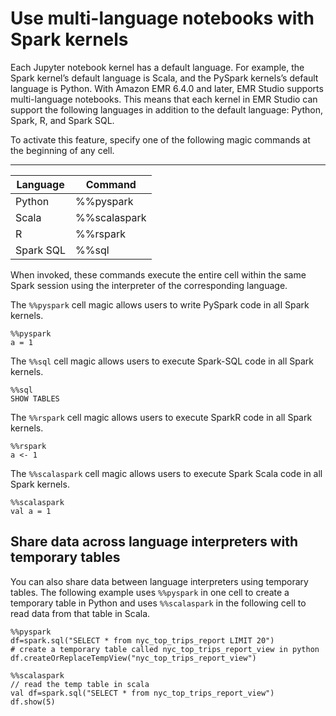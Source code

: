 # Use multi\-language notebooks with Spark kernels<a name="emr-multi-language-kernels"></a>

Each Jupyter notebook kernel has a default language\. For example, the Spark kernel’s default language is Scala, and the PySpark kernels’s default language is Python\. With Amazon EMR 6\.4\.0 and later, EMR Studio supports multi\-language notebooks\. This means that each kernel in EMR Studio can support the following languages in addition to the default language: Python, Spark, R, and Spark SQL\.

To activate this feature, specify one of the following magic commands at the beginning of any cell\.


****  

| Language | Command | 
| --- | --- | 
| Python | %%pyspark | 
| Scala | %%scalaspark | 
| R | %%rspark | 
| Spark SQL | %%sql | 

When invoked, these commands execute the entire cell within the same Spark session using the interpreter of the corresponding language\.

The `%%pyspark` cell magic allows users to write PySpark code in all Spark kernels\.

```
%%pyspark
a = 1
```

The `%%sql` cell magic allows users to execute Spark\-SQL code in all Spark kernels\.

```
%%sql
SHOW TABLES
```

The `%%rspark` cell magic allows users to execute SparkR code in all Spark kernels\.

```
%%rspark
a <- 1
```

The `%%scalaspark` cell magic allows users to execute Spark Scala code in all Spark kernels\.

```
%%scalaspark
val a = 1
```

## Share data across language interpreters with temporary tables<a name="emr-temp-tables"></a>

You can also share data between language interpreters using temporary tables\. The following example uses `%%pyspark` in one cell to create a temporary table in Python and uses `%%scalaspark` in the following cell to read data from that table in Scala\.

```
%%pyspark
df=spark.sql("SELECT * from nyc_top_trips_report LIMIT 20")
# create a temporary table called nyc_top_trips_report_view in python
df.createOrReplaceTempView("nyc_top_trips_report_view")
```

```
%%scalaspark
// read the temp table in scala
val df=spark.sql("SELECT * from nyc_top_trips_report_view")
df.show(5)
```